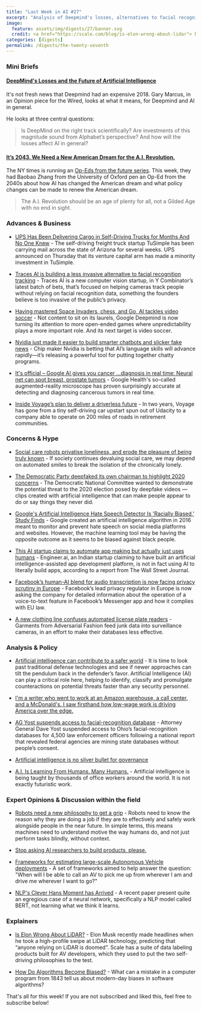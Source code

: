 ```yaml
---
title: "Last Week in AI #27"
excerpt: "Analysis of Deepmind's losses, alternatives to facial recognition tracking and more!"
image: 
  feature: assets/img/digests/27/banner.svg 
  credit: <a href="https://scale.com/blog/is-elon-wrong-about-lidar"> Nathan Hayflick / Scale</a>
categories: [digests]
permalink: /digests/the-twenty-seventh
---
```


### Mini Briefs

#### [DeepMind's Losses and the Future of Artificial Intelligence](https://www.wired.com/story/deepminds-losses-future-artificial-intelligence/)

It's not fresh news that Deepmind had an expensive 2018. Gary Marcus, in an Opinion piece for the Wired, looks at what it means, for Deepmind and AI in general. 

He looks at three central questions: 
>Is DeepMind on the right track scientifically? Are investments of this magnitude sound from Alphabet’s perspective? And how will the losses affect AI in general?

#### [It’s 2043. We Need a New American Dream for the A.I. Revolution.](https://www.nytimes.com/2019/08/12/opinion/ubi-automation-ai.html)  

The NY times is running an [Op-Eds from the future series](https://www.nytimes.com/spotlight/future-oped). This week, they had Baobao Zhang from the University of Oxford pen an Op-Ed from the 2040s about how AI has changed the American dream and what policy changes can be made to renew the American dream. 

> The A.I. Revolution should be an age of plenty for all, not a Gilded Age with no end in sight.

### Advances & Business


* [UPS Has Been Delivering Cargo in Self-Driving Trucks for Months And No One Knew](https://gizmodo.com/ups-has-been-delivering-cargo-in-self-driving-trucks-fo-1837272680) - The self-driving freight truck startup TuSimple has been carrying mail across the state of Arizona for several weeks. UPS announced on Thursday that its venture capital arm has made a minority investment in TuSimple.

* [Traces AI is building a less invasive alternative to facial recognition tracking](https://techcrunch.com/2019/08/15/traces-ai-is-building-a-less-invasive-alternative-to-facial-recognition-tracking/) - Traces AI is a new computer vision startup, in Y Combinator’s latest batch of bets, that’s focused on helping cameras track people without relying on facial recognition data, something the founders believe is too invasive of the public’s privacy.

* [Having mastered Space Invaders, chess, and Go, AI tackles video soccer](https://www.technologyreview.com/s/614049/having-mastered-space-invaders-chess-and-go-ai-tackles-video-soccer/) - Not content to sit on its laurels, Google Deepmind is now turning its attention to more open-ended games where unpredictability plays a more important role. And its next target is video soccer.

* [Nvidia just made it easier to build smarter chatbots and slicker fake news](https://www.technologyreview.com/s/614143/nvidia-just-made-it-easier-to-build-smarter-chatbots-and-slicker-fake-news/) - Chip maker Nvidia is betting that AI’s language skills will advance rapidly—it’s releasing a powerful tool for putting together chatty programs.

* [It's official – Google AI gives you cancer ...diagnosis in real time: Neural net can spot breast, prostate tumors](https://www.theregister.co.uk/2019/08/14/google_ai_microscope/) - Google Health's so-called augmented-reality microscope has proven surprisingly accurate at detecting and diagnosing cancerous tumors in real time.

* [Inside Voyage’s plan to deliver a driverless future](https://techcrunch.com/2019/08/14/inside-voyages-plan-to-deliver-a-driverless-future/) - In two years, Voyage has gone from a tiny self-driving car upstart spun out of Udacity to a company able to operate on 200 miles of roads in retirement communities.

### Concerns & Hype

* [Social care robots privatise loneliness, and erode the pleasure of being truly known](https://www.newstatesman.com/science-tech/technology/2019/08/social-care-robots-privatise-loneliness-and-erode-pleasure-being) - If society continues devaluing social care, we may depend on automated smiles to break the isolation of the chronically lonely.

* [The Democratic Party deepfaked its own chairman to highlight 2020 concerns](https://www.cnn.com/2019/08/09/tech/deepfake-tom-perez-dnc-defcon/index.html) - The Democratic National Committee wanted to demonstrate the potential threat to the 2020 election posed by deepfake videos — clips created with artificial intelligence that can make people appear to do or say things they never did.

* [Google's Artificial Intelligence Hate Speech Detector Is 'Racially Biased,' Study Finds](https://www.forbes.com/sites/nicolemartin1/2019/08/13/googles-artificial-intelligence-hate-speech-detector-is-racially-biased/) - Google created an artificial intelligence algorithm in 2016 meant to monitor and prevent hate speech on social media platforms and websites. However, the machine learning tool may be having the opposite outcome as it seems to be biased against black people.

* [This AI startup claims to automate app making but actually just uses humans](https://www.theverge.com/2019/8/14/20805676/engineer-ai-artificial-intelligence-startup-app-development-outsourcing-humans) - Engineer.ai, an Indian startup claiming to have built an artificial intelligence-assisted app development platform, is not in fact using AI to literally build apps, according to a report from The Wall Street Journal.

* [Facebook’s human-AI blend for audio transcription is now facing privacy scrutiny in Europe](https://techcrunch.com/2019/08/14/facebooks-human-ai-blend-for-audio-transcription-is-now-facing-privacy-scrutiny-in-europe/) - Facebook’s lead privacy regulator in Europe is now asking the company for detailed information about the operation of a voice-to-text feature in Facebook’s Messenger app and how it complies with EU law.

* [A new clothing line confuses automated license plate readers](https://www.technologyreview.com/f/614175/a-new-clothing-line-confuses-automated-license-plate-readers/) - Garments from Adversarial Fashion feed junk data into surveillance cameras, in an effort to make their databases less effective. 

### Analysis & Policy

* [Artificial intelligence can contribute to a safer world](https://techcrunch.com/2019/08/14/artificial-intelligence-can-contribute-to-a-safer-world/) - It is time to look past traditional defense technologies and see if newer approaches can tilt the pendulum back in the defender’s favor. Artificial Intelligence (AI) can play a critical role here, helping to identify, classify and promulgate counteractions on potential threats faster than any security personnel.

* [I'm a writer who went to work at an Amazon warehouse, a call center, and a McDonald's. I saw firsthand how low-wage work is driving America over the edge.](https://www.businessinsider.com/i-worked-three-low-wage-jobs-prize-efficiency-over-humanity-2019-8)

* [AG Yost suspends access to facial-recognition database](http://www.toledoblade.com/local/politics/2019/08/14/attorney-general-dave-yost-ends-law-enforcement-access-facial-recognition-program/stories/20190814120) - Attorney General Dave Yost suspended access to Ohio’s facial-recognition databases for 4,500 law enforcement officers following a national report that revealed federal agencies are mining state databases without people’s consent.

* [Artificial intelligence is no silver bullet for governance](https://www.ft.com/content/817cd3d6-b921-11e9-8a88-aa6628ac896c)

* [A.I. Is Learning From Humans. Many Humans.](https://www.nytimes.com/2019/08/16/technology/ai-humans.html) - Artificial intelligence is being taught by thousands of office workers around the world. It is not exactly futuristic work.

### Expert Opinions & Discussion within the field

* [Robots need a new philosophy to get a grip](https://www.sciencedaily.com/releases/2019/08/190812094446.htm) - Robots need to know the reason why they are doing a job if they are to effectively and safely work alongside people in the near future. In simple terms, this means machines need to understand motive the way humans do, and not just perform tasks blindly, without context.

* [Stop asking AI researchers to build products, please.](https://medium.com/@mehdimerai/stop-asking-ai-researchers-to-build-products-please-c6f22265ecb0)

* [Frameworks for estimating large-scale Autonomous Vehicle deployments](https://medium.com/applied-intuition/frameworks-for-estimating-large-scale-autonomous-vehicle-deployments-4f501202ccf) - A set of frameworks aimed to help answer the question: "When will I be able to call an AV to pick me up from wherever I am and drive me wherever I want to go?"

* [NLP's Clever Hans Moment has Arrived](https://bheinzerling.github.io/post/clever-hans/) - A recent paper present quite an egregious case of a neural network, specifically a NLP model called BERT, not learning what we think it learns. 

### Explainers

* [Is Elon Wrong About LiDAR?](https://scale.com/blog/is-elon-wrong-about-lidar) - Elon Musk recently made headlines when he took a high-profile swipe at LiDAR technology, predicting that “anyone relying on LiDAR is doomed”. Scale has a suite of data labeling products built for AV developers, which they used to put the two self-driving philosophies to the test.

* [How Do Algorithms Become Biased?](https://slate.com/podcasts/the-secret-history-of-the-future/2019/08/what-can-ada-lovelaces-mistake-from-1843-tell-us-about-modern-day-biases-in-software-algorithms) - What can a mistake in a computer program from 1843 tell us about modern-day biases in software algorithms?

That's all for this week! If you are not subscribed and liked this, feel free to subscribe below!
